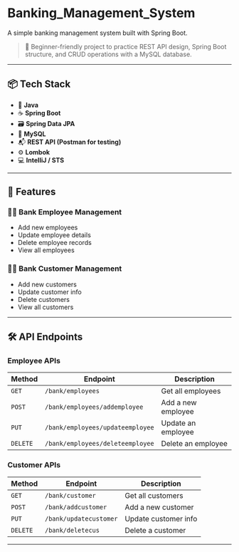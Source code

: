 # Banking_Management_System
 A simple banking management system built with Spring Boot.

 > 📌 Beginner-friendly project to practice REST API design, Spring Boot structure, and CRUD operations with a MySQL database.

---

## 📦 Tech Stack

- 🧠 **Java**
- ☕ **Spring Boot**
- 🗃️ **Spring Data JPA**
- 🐬 **MySQL**
- 📬 **REST API (Postman for testing)**
- ⚙️ **Lombok**
- 💻 **IntelliJ / STS**

---

## 🚀 Features

### 👨‍💼 Bank Employee Management
- Add new employees
- Update employee details
- Delete employee records
- View all employees

### 🧍‍♂️ Bank Customer Management
- Add new customers
- Update customer info
- Delete customers
- View all customers

---

## 🛠️ API Endpoints

### Employee APIs
| Method | Endpoint | Description |
|--------|----------|-------------|
| `GET` | `/bank/employees` | Get all employees |
| `POST` | `/bank/employees/addemployee` | Add a new employee |
| `PUT` | `/bank/employees/updateemployee` | Update an employee |
| `DELETE` | `/bank/employees/deleteemployee` | Delete an employee |

### Customer APIs
| Method | Endpoint | Description |
|--------|----------|-------------|
| `GET` | `/bank/customer` | Get all customers |
| `POST` | `/bank/addcustomer` | Add a new customer |
| `PUT` | `/bank/updatecustomer` | Update customer info |
| `DELETE` | `/bank/deletecus` | Delete a customer |

---
